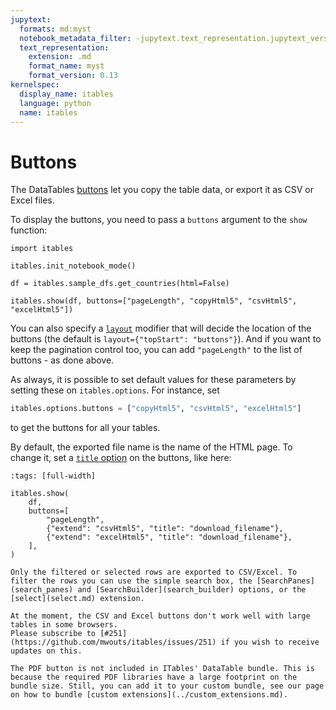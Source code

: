 ```yaml
---
jupytext:
  formats: md:myst
  notebook_metadata_filter: -jupytext.text_representation.jupytext_version
  text_representation:
    extension: .md
    format_name: myst
    format_version: 0.13
kernelspec:
  display_name: itables
  language: python
  name: itables
---
```


# Buttons

The DataTables [buttons](https://datatables.net/extensions/buttons/) let you copy the table data, or export it as CSV or Excel files.

To display the buttons, you need to pass a `buttons` argument to the `show` function:

```{code-cell} ipython3
import itables

itables.init_notebook_mode()

df = itables.sample_dfs.get_countries(html=False)

itables.show(df, buttons=["pageLength", "copyHtml5", "csvHtml5", "excelHtml5"])
```

You can also specify a [`layout`](layout) modifier that will decide
the location of the buttons (the default is `layout={"topStart": "buttons"}`). And if you want to keep the pagination control too, you can add `"pageLength"` to the list of buttons - as done above.

As always, it is possible to set default values for these parameters by setting these on `itables.options`. For instance, set
```python
itables.options.buttons = ["copyHtml5", "csvHtml5", "excelHtml5"]
```
to get the buttons for all your tables.


By default, the exported file name is the name of the HTML page. To change it, set a
[`title` option](https://datatables.net/extensions/buttons/examples/html5/filename.html) on the buttons, like
here:

```{code-cell} ipython3
:tags: [full-width]

itables.show(
    df,
    buttons=[
        "pageLength",
        {"extend": "csvHtml5", "title": "download_filename"},
        {"extend": "excelHtml5", "title": "download_filename"},
    ],
)
```

```{tip}
Only the filtered or selected rows are exported to CSV/Excel. To filter the rows you can use the simple search box, the [SearchPanes](search_panes) and [SearchBuilder](search_builder) options, or the [select](select.md) extension.
```

```{warning}
At the moment, the CSV and Excel buttons don't work well with large tables in some browsers.
Please subscribe to [#251](https://github.com/mwouts/itables/issues/251) if you wish to receive updates on this.
```

```{warning}
The PDF button is not included in ITables' DataTable bundle. This is because the required PDF libraries have a large footprint on the bundle size. Still, you can add it to your custom bundle, see our page on how to bundle [custom extensions](../custom_extensions.md).
```
